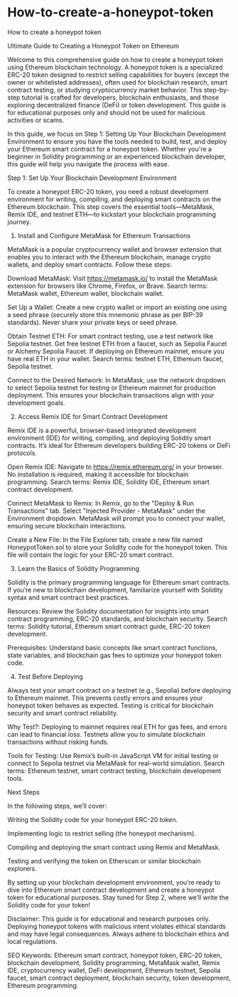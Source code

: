 # How-to-create-a-honeypot-token
How to create a honeypot token 

Ultimate Guide to Creating a Honeypot Token on Ethereum

Welcome to this comprehensive guide on how to create a honeypot token using Ethereum blockchain technology. A honeypot token is a specialized ERC-20 token designed to restrict selling capabilities for buyers (except the owner or whitelisted addresses), often used for blockchain research, smart contract testing, or studying cryptocurrency market behavior. This step-by-step tutorial is crafted for developers, blockchain enthusiasts, and those exploring decentralized finance (DeFi) or token development. This guide is for educational purposes only and should not be used for malicious activities or scams.

In this guide, we focus on Step 1: Setting Up Your Blockchain Development Environment to ensure you have the tools needed to build, test, and deploy your Ethereum smart contract for a honeypot token. Whether you're a beginner in Solidity programming or an experienced blockchain developer, this guide will help you navigate the process with ease.

Step 1: Set Up Your Blockchain Development Environment

To create a honeypot ERC-20 token, you need a robust development environment for writing, compiling, and deploying smart contracts on the Ethereum blockchain. This step covers the essential tools—MetaMask, Remix IDE, and testnet ETH—to kickstart your blockchain programming journey.

1. Install and Configure MetaMask for Ethereum Transactions

MetaMask is a popular cryptocurrency wallet and browser extension that enables you to interact with the Ethereum blockchain, manage crypto wallets, and deploy smart contracts. Follow these steps:

Download MetaMask: Visit https://metamask.io/ to install the MetaMask extension for browsers like Chrome, Firefox, or Brave. Search terms: MetaMask wallet, Ethereum wallet, blockchain wallet.



Set Up a Wallet: Create a new crypto wallet or import an existing one using a seed phrase (securely store this mnemonic phrase as per BIP-39 standards). Never share your private keys or seed phrase.



Obtain Testnet ETH: For smart contract testing, use a test network like Sepolia testnet. Get free testnet ETH from a faucet, such as Sepolia Faucet or Alchemy Sepolia Faucet. If deploying on Ethereum mainnet, ensure you have real ETH in your wallet. Search terms: testnet ETH, Ethereum faucet, Sepolia testnet.



Connect to the Desired Network: In MetaMask, use the network dropdown to select Sepolia testnet for testing or Ethereum mainnet for production deployment. This ensures your blockchain transactions align with your development goals.

2. Access Remix IDE for Smart Contract Development

Remix IDE is a powerful, browser-based integrated development environment (IDE) for writing, compiling, and deploying Solidity smart contracts. It’s ideal for Ethereum developers building ERC-20 tokens or DeFi protocols.





Open Remix IDE: Navigate to https://remix.ethereum.org/ in your browser. No installation is required, making it accessible for blockchain programming. Search terms: Remix IDE, Solidity IDE, Ethereum smart contract development.



Connect MetaMask to Remix: In Remix, go to the "Deploy & Run Transactions" tab. Select "Injected Provider - MetaMask" under the Environment dropdown. MetaMask will prompt you to connect your wallet, ensuring secure blockchain interactions.



Create a New File: In the File Explorer tab, create a new file named HoneypotToken.sol to store your Solidity code for the honeypot token. This file will contain the logic for your ERC-20 smart contract.

3. Learn the Basics of Solidity Programming

Solidity is the primary programming language for Ethereum smart contracts. If you’re new to blockchain development, familiarize yourself with Solidity syntax and smart contract best practices.





Resources: Review the Solidity documentation for insights into smart contract programming, ERC-20 standards, and blockchain security. Search terms: Solidity tutorial, Ethereum smart contract guide, ERC-20 token development.



Prerequisites: Understand basic concepts like smart contract functions, state variables, and blockchain gas fees to optimize your honeypot token code.

4. Test Before Deploying

Always test your smart contract on a testnet (e.g., Sepolia) before deploying to Ethereum mainnet. This prevents costly errors and ensures your honeypot token behaves as expected. Testing is critical for blockchain security and smart contract reliability.



Why Test?: Deploying to mainnet requires real ETH for gas fees, and errors can lead to financial loss. Testnets allow you to simulate blockchain transactions without risking funds.



Tools for Testing: Use Remix’s built-in JavaScript VM for initial testing or connect to Sepolia testnet via MetaMask for real-world simulation. Search terms: Ethereum testnet, smart contract testing, blockchain development tools.

Next Steps

In the following steps, we’ll cover:





Writing the Solidity code for your honeypot ERC-20 token.



Implementing logic to restrict selling (the honeypot mechanism).



Compiling and deploying the smart contract using Remix and MetaMask.



Testing and verifying the token on Etherscan or similar blockchain explorers.

By setting up your blockchain development environment, you’re ready to dive into Ethereum smart contract development and create a honeypot token for educational purposes. Stay tuned for Step 2, where we’ll write the Solidity code for your token!

Disclaimer: This guide is for educational and research purposes only. Deploying honeypot tokens with malicious intent violates ethical standards and may have legal consequences. Always adhere to blockchain ethics and local regulations.

SEO Keywords: Ethereum smart contract, honeypot token, ERC-20 token, blockchain development, Solidity programming, MetaMask wallet, Remix IDE, cryptocurrency wallet, DeFi development, Ethereum testnet, Sepolia faucet, smart contract deployment, blockchain security, token development, Ethereum programming.
